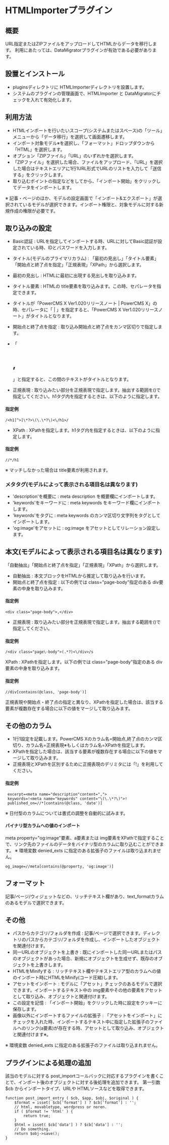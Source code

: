 # HTMLImporterプラグイン

## 概要

URL指定またはZIPファイルをアップロードしてHTMLからデータを移行します。
利用にあたっては、DataMigratorプラグインが有効である必要があります。

## 設置とインストール

- pluginsディレクトリに HTMLImporterディレクトリを設置します。
- システムのプラグインの管理画面で、HTMLImporter と DataMigratorにチェックを入れて有効化します。

## 利用方法

- HTMLインポートを行いたいスコープ\(システムまたはスペース\)の「ツール」メニューから「データ移行」を選択して画面遷移します。
- インポート対象モデル※を選択し、「フォーマット」ドロップダウンから「HTML」を選択します。
- オプション「ZIPファイル」「URL」のいずれかを選択します。
- 「ZIPファイル」を選択した場合、ファイルをアップロード、「URL」を選択した場合はテキストエリアに1行1URL形式でURLのリストを入力して「送信する」をクリックします。
- 取り込むポイントの指定などをしてから、「インポート開始」をクリックしてデータをインポートします。

※ 記事・ページのほか、モデルの設定画面で「インポート&エクスポート」が選択されているモデルが選択できます。インポート権限と、対象モデルに対する新規作成の権限が必要です。

## 取り込みの設定

- Basic認証 : URLを指定してインポートする時、URLに対してBasic認証が設定されている時、IDとパスワードを入力します。

- タイトル\(モデルのプライマリカラム\) : 「最初の見出し」「タイトル要素」「開始点と終了点を指定」「正規表現」「XPath」から選択します。
- 最初の見出し : HTMLに最初に出現する見出しを取り込みます。
- タイトル要素 : HTMLの title要素を取り込みます。この時、セパレータを指定できます。
- タイトルが「PowerCMS X Ver1.020リリースノート | PowerCMS X」の時、セパレータに「 | 」を指定すると、「PowerCMS X Ver1.020リリースノート」がタイトルとなります。
- 開始点と終了点を指定 : 取り込み開始点と終了点をカンマ区切りで指定します。
- 「<h1>,</h1>」と指定すると、この間のテキストがタイトルとなります。
- 正規表現 : 取り込みたい部分を正規表現で指定します。抽出する範囲を\(\)で指定してください。h1タグ内を指定するときは、以下のように指定します。

#### 指定例

    /<h1[^>]\*?>\(\.\*?\)<\/h1>/

- XPath : XPathを指定します。h1タグ内を指定するときは、以下のように指定します。

#### 指定例

    //*/h1

※ マッチしなかった場合は title要素が利用されます。

### メタタグ\(モデルによって表示される項目名は異なります\)

- 'description'を概要に : meta description を概要欄にインポートします。
- 'keywords'をキーワードに : meta keywords をキーワード欄にインポートします。
- 'keywords'をタグに : meta keywords のカンマ区切り文字列をタグとしてインポートします。
- 'og:image'をアセットに : og:image をアセットとしてリレーション設定します。

## 本文\(モデルによって表示される項目名は異なります\)

「自動抽出」「開始点と終了点を指定」「正規表現」「XPath」から選択します。

- 自動抽出 : 本文ブロックをHTMLから推定して取り込みを行います。
- 開始点と終了点を指定 : 以下の例では class="page\-body"指定のある div要素の中身を取り込みます。

#### 指定例

    <div class="page-body">,</div>

- 正規表現 : 取り込みたい部分を正規表現で指定します。抽出する範囲を\(\)で指定してください。

#### 指定例

    /<div class="page\-body">(.*?)<\/div>/s

XPath : XPathを指定します。以下の例では class="page\-body"指定のある div要素の中身を取り込みます。

#### 指定例

    //div[contains(@class, 'page-body')]

正規表現や開始点・終了点の指定と異なり、XPathを指定した場合は、該当する要素が複数存在する場合に以下の値をマージして取り込みます。

## その他のカラム

- 1行1設定を記載します。PowerCMS Xのカラム名=開始点,終了点のカンマ区切り、カラム名=正規表現※もしくはカラム名=XPathを指定します。
- XPathを指定した場合は、該当する要素が複数存在する場合に以下の値をマージして取り込みます。
- 正規表現とXPathを区別するために正規表現のデリミタには「!」を利用してください。

#### 指定例

     excerpt=<meta name="description"content=",">
     keywords=!<meta name="keywords" content="\(\.\*?\)">!
     published_on=//*[contains(@class, 'date')]

※ 日付型のカラムについては書式の調整を自動的に試みます。

#### バイナリ型カラムへの値のインポート

meta property="og:image"要素、a要素または img要素をXPathで指定することで、リンク先のファイルのデータをバイナリ型のカラムに取り込むことができます。
※ 環境変数 denied\_exts に指定のある拡張子のファイルは取り込まれません。

    og_image=//meta[contains(@property, 'og:image')]

## フォーマット

記事/ページ/ウィジェットなどの、リッチテキスト欄があり、text\_formatカラムのあるモデルで選択できます。

## その他

- パスからカテゴリ/フォルダを作成 : 記事/ページで選択できます。ディレクトリのパスからカテゴリ/フォルダを作成し、インポートしたオブジェクトを関連付けます。
- 同一URLのオブジェクトを上書き : 既にインポートした同一URLまたはパスのオブジェクトがあった場合、新規にオブジェクトを生成せず、既存のオブジェクトを上書きします。
- HTMLをMinifyする : リッチテキスト欄やテキストエリア型のカラムへの値のインポート時にHTMLをMinify\(コード圧縮\)します。
- アセットをインポート : モデルに「アセット」チェックのあるモデルで選択できます。インポートするテキスト中の img要素やその他の要素をアセットとして取り込み、オブジェクトと関連付けます。
- この設定を記憶 : 「インポート開始」をクリックした時に設定をクッキーに保存します。
- 画像以外にインポートするファイルの拡張子 : 「アセットをインポート」にチェックを入れた時、インポートするテキスト中に指定した拡張子のファイルへのリンク\(a要素\)が存在する時、アセットとして取り込み、オブジェクトと関連付けます※。

※ 環境変数 denied\_exts に指定のある拡張子のファイルは取り込まれません。

## プラグインによる処理の追加

該当のモデルに対する post\_importコールバックに対応するプラグインを書くことで、インポート後のオブジェクトに対する後処理を追加できます。
第一引数 $cb からインポートタイプ、URLや HTMLソースなどを取得できます。

    function post_import_entry ( $cb, $app, $obj, $original ) {
        $format = isset( $cb['format'] ) ? $cb['format'] : '';
        // html, movabletype, wordpress or noren.
        if ( $format != 'html' ) {
            return true;
        }
        $html = isset( $cb['data'] ) ? $cb['data'] : '';
        // Do something.
        return $obj->save();
    }
